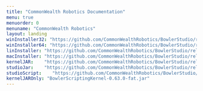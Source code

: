 ```yaml
---
title: "CommonWealth Robotics Documentation"
menu: true
menuorder: 0
menuname: "CommonWealth Robotics"
layout: landing
winInstaller32: "https://github.com/CommonWealthRobotics/BowlerStudio/releases/download/1.13.1/Windows-32-BowlerStudio-1.13.1.exe"
winInstaller64: "https://github.com/CommonWealthRobotics/BowlerStudio/releases/download/1.13.1/Windows-64-BowlerStudio-1.13.1.exe"
linInstaller: "https://github.com/CommonWealthRobotics/BowlerStudio/releases/download/1.13.1/Ubuntu-BowlerStudio-1.13.1.deb"
macInstaller: "https://github.com/CommonWealthRobotics/BowlerStudio/releases/download/1.13.1/MacOSX-BowlerStudio-1.13.1.zip"
kernelJAR:    "https://github.com/CommonWealthRobotics/BowlerStudio/releases/download/1.13.1/BowlerScriptingKernel-0.63.0-fat.jar"
studioJar:    "https://github.com/CommonWealthRobotics/BowlerStudio/releases/download/1.13.1/BowlerStudio.jar"
studioScript:    "https://github.com/CommonWealthRobotics/BowlerStudio/releases/download/1.13.1/bowlerstudio"
kernelJAROnly: "BowlerScriptingKernel-0.63.0-fat.jar"
---
```



